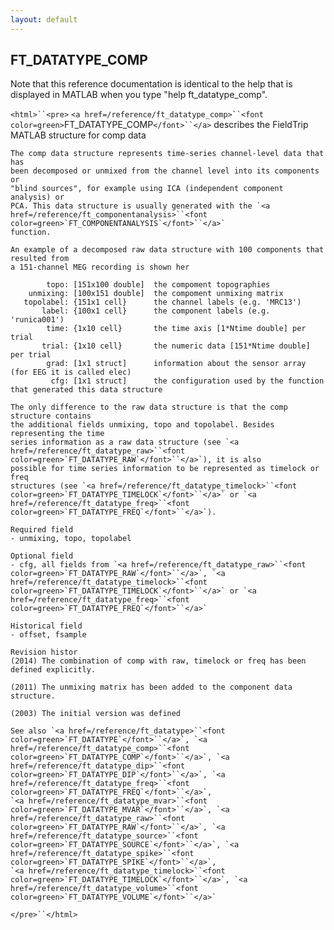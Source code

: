 ```yaml
---
layout: default
---
```


##  FT_DATATYPE_COMP

Note that this reference documentation is identical to the help that is displayed in MATLAB when you type "help ft_datatype_comp".

`<html>``<pre>`
    `<a href=/reference/ft_datatype_comp>``<font color=green>`FT_DATATYPE_COMP`</font>``</a>` describes the FieldTrip MATLAB structure for comp data
 
    The comp data structure represents time-series channel-level data that has
    been decomposed or unmixed from the channel level into its components or
    "blind sources", for example using ICA (independent component analysis) or
    PCA. This data structure is usually generated with the `<a href=/reference/ft_componentanalysis>``<font color=green>`FT_COMPONENTANALYSIS`</font>``</a>`
    function.
 
    An example of a decomposed raw data structure with 100 components that resulted from
    a 151-channel MEG recording is shown her
 
            topo: [151x100 double]  the compoment topographies
        unmixing: [100x151 double]  the compoment unmixing matrix
       topolabel: {151x1 cell}      the channel labels (e.g. 'MRC13')
           label: {100x1 cell}      the component labels (e.g. 'runica001')
            time: {1x10 cell}       the time axis [1*Ntime double] per trial
           trial: {1x10 cell}       the numeric data [151*Ntime double] per trial
            grad: [1x1 struct]      information about the sensor array (for EEG it is called elec)
             cfg: [1x1 struct]      the configuration used by the function that generated this data structure
 
    The only difference to the raw data structure is that the comp structure contains
    the additional fields unmixing, topo and topolabel. Besides representing the time
    series information as a raw data structure (see `<a href=/reference/ft_datatype_raw>``<font color=green>`FT_DATATYPE_RAW`</font>``</a>`), it is also
    possible for time series information to be represented as timelock or freq
    structures (see `<a href=/reference/ft_datatype_timelock>``<font color=green>`FT_DATATYPE_TIMELOCK`</font>``</a>` or `<a href=/reference/ft_datatype_freq>``<font color=green>`FT_DATATYPE_FREQ`</font>``</a>`).
 
    Required field
    - unmixing, topo, topolabel
 
    Optional field
    - cfg, all fields from `<a href=/reference/ft_datatype_raw>``<font color=green>`FT_DATATYPE_RAW`</font>``</a>`, `<a href=/reference/ft_datatype_timelock>``<font color=green>`FT_DATATYPE_TIMELOCK`</font>``</a>` or `<a href=/reference/ft_datatype_freq>``<font color=green>`FT_DATATYPE_FREQ`</font>``</a>`
 
    Historical field
    - offset, fsample
 
    Revision histor
    (2014) The combination of comp with raw, timelock or freq has been defined explicitly.
 
    (2011) The unmixing matrix has been added to the component data structure.
 
    (2003) The initial version was defined
 
    See also `<a href=/reference/ft_datatype>``<font color=green>`FT_DATATYPE`</font>``</a>`, `<a href=/reference/ft_datatype_comp>``<font color=green>`FT_DATATYPE_COMP`</font>``</a>`, `<a href=/reference/ft_datatype_dip>``<font color=green>`FT_DATATYPE_DIP`</font>``</a>`, `<a href=/reference/ft_datatype_freq>``<font color=green>`FT_DATATYPE_FREQ`</font>``</a>`,
    `<a href=/reference/ft_datatype_mvar>``<font color=green>`FT_DATATYPE_MVAR`</font>``</a>`, `<a href=/reference/ft_datatype_raw>``<font color=green>`FT_DATATYPE_RAW`</font>``</a>`, `<a href=/reference/ft_datatype_source>``<font color=green>`FT_DATATYPE_SOURCE`</font>``</a>`, `<a href=/reference/ft_datatype_spike>``<font color=green>`FT_DATATYPE_SPIKE`</font>``</a>`,
    `<a href=/reference/ft_datatype_timelock>``<font color=green>`FT_DATATYPE_TIMELOCK`</font>``</a>`, `<a href=/reference/ft_datatype_volume>``<font color=green>`FT_DATATYPE_VOLUME`</font>``</a>`
`</pre>``</html>`

